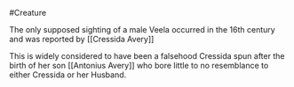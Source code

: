 #Creature 

The only supposed sighting of a male Veela occurred in the 16th century and was reported by [[Cressida Avery]] 

This is widely considered to have been a falsehood Cressida spun after the birth of her son [[Antonius Avery]] who bore little to no resemblance to either Cressida or her Husband.